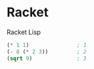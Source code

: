 # Racket
Racket Lisp

```lisp 
(* 1 1)               ; 1
(- 8 (* 2 3))         ; 2
(sqrt 9)              ; 3
```

